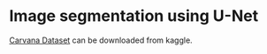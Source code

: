 # Image segmentation using U-Net

[Carvana Dataset](https://www.kaggle.com/competitions/carvana-image-masking-challenge/data) can be downloaded from kaggle.